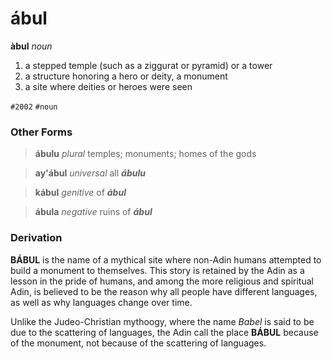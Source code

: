 ábul
====

**àbul** _noun_

1. a stepped temple (such as a ziggurat or pyramid) or a tower
2. a structure honoring a hero or deity, a monument
3. a site where deities or heroes were seen

`#2002` `#noun`

### Other Forms

> **ábulu** _plural_ temples; monuments; homes of the gods

> **ay'ábul** _universal_ all **_ábulu_**

> **kábul** _genitive_ of **_ábul_**

> **ábula** _negative_ ruins of **_ábul_**

### Derivation

**BÁBUL** is the name of a mythical site where non-Adin humans attempted to build a monument to themselves. This story is retained by the Adin as a lesson in the pride of humans, and among the more religious and spiritual Adin, is believed to be the reason why all people have different languages, as well as why languages change over time.

Unlike the Judeo-Christian mythoogy, where the name _Babel_ is said to be due to the scattering of languages, the Adin call the place **BÁBUL** because of the monument, not because of the scattering of languages.
